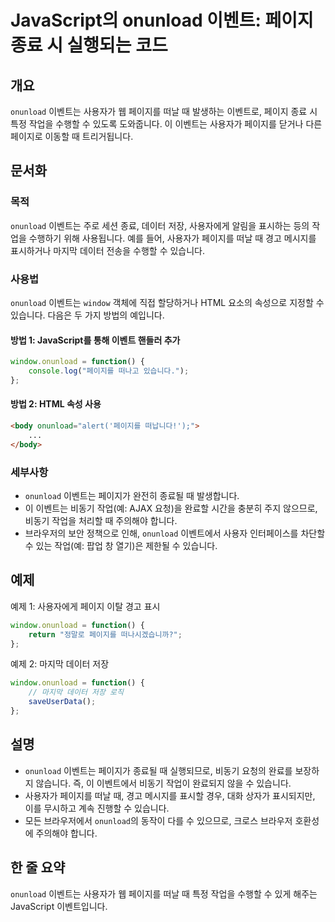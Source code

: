 <!--
Meta Description: # JavaScript의 onunload 이벤트: 페이지 종료 시 실행되는 코드 ## 개요 `onunload` 이벤트는 사용자가 웹 페이지를 떠날 때 발생하는 이벤트로, 페이지 종료 시 특정 작업을 수행할 수 있도록 도와줍니다. 이 이벤트는 사용자가 페이지를 닫거나 다...
Meta Keywords: onunload, 이벤트는, 페이지를, 있습니다, 사용자가
-->

# JavaScript의 onunload 이벤트: 페이지 종료 시 실행되는 코드

## 개요
`onunload` 이벤트는 사용자가 웹 페이지를 떠날 때 발생하는 이벤트로, 페이지 종료 시 특정 작업을 수행할 수 있도록 도와줍니다. 이 이벤트는 사용자가 페이지를 닫거나 다른 페이지로 이동할 때 트리거됩니다.

## 문서화
### 목적
`onunload` 이벤트는 주로 세션 종료, 데이터 저장, 사용자에게 알림을 표시하는 등의 작업을 수행하기 위해 사용됩니다. 예를 들어, 사용자가 페이지를 떠날 때 경고 메시지를 표시하거나 마지막 데이터 전송을 수행할 수 있습니다.

### 사용법
`onunload` 이벤트는 `window` 객체에 직접 할당하거나 HTML 요소의 속성으로 지정할 수 있습니다. 다음은 두 가지 방법의 예입니다.

#### 방법 1: JavaScript를 통해 이벤트 핸들러 추가
```javascript
window.onunload = function() {
    console.log("페이지를 떠나고 있습니다.");
};
```

#### 방법 2: HTML 속성 사용
```html
<body onunload="alert('페이지를 떠납니다!');">
    ...
</body>
```

### 세부사항
- `onunload` 이벤트는 페이지가 완전히 종료될 때 발생합니다.
- 이 이벤트는 비동기 작업(예: AJAX 요청)을 완료할 시간을 충분히 주지 않으므로, 비동기 작업을 처리할 때 주의해야 합니다.
- 브라우저의 보안 정책으로 인해, `onunload` 이벤트에서 사용자 인터페이스를 차단할 수 있는 작업(예: 팝업 창 열기)은 제한될 수 있습니다.

## 예제
예제 1: 사용자에게 페이지 이탈 경고 표시
```javascript
window.onunload = function() {
    return "정말로 페이지를 떠나시겠습니까?";
};
```

예제 2: 마지막 데이터 저장
```javascript
window.onunload = function() {
    // 마지막 데이터 저장 로직
    saveUserData();
};
```

## 설명
- `onunload` 이벤트는 페이지가 종료될 때 실행되므로, 비동기 요청의 완료를 보장하지 않습니다. 즉, 이 이벤트에서 비동기 작업이 완료되지 않을 수 있습니다.
- 사용자가 페이지를 떠날 때, 경고 메시지를 표시할 경우, 대화 상자가 표시되지만, 이를 무시하고 계속 진행할 수 있습니다.
- 모든 브라우저에서 `onunload`의 동작이 다를 수 있으므로, 크로스 브라우저 호환성에 주의해야 합니다.

## 한 줄 요약
`onunload` 이벤트는 사용자가 웹 페이지를 떠날 때 특정 작업을 수행할 수 있게 해주는 JavaScript 이벤트입니다.